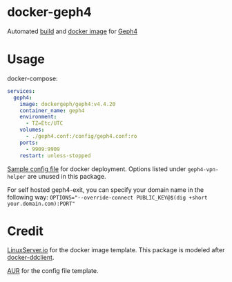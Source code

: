 # docker-geph4
Automated [build](https://github.com/docker-geph/geph4/releases) and [docker image](https://hub.docker.com/repository/docker/dockergeph/geph4) for [Geph4](https://github.com/geph-official/geph4)

# Usage
docker-compose:
```yml
services:
  geph4:
    image: dockergeph/geph4:v4.4.20
    container_name: geph4
    environment:
      - TZ=Etc/UTC
    volumes:
      - ./geph4.conf:/config/geph4.conf:ro
    ports:
      - 9909:9909
    restart: unless-stopped
```

[Sample config file](https://aur.archlinux.org/cgit/aur.git/tree/geph4-client.default?h=geph4-client) for docker deployment. Options listed under `geph4-vpn-helper` are unused in this package.

For self hosted geph4-exit, you can specify your domain name in the following way: `OPTIONS="--override-connect PUBLIC_KEY@$(dig +short your.domain.com):PORT"`

# Credit
[LinuxServer.io](https://github.com/linuxserver) for the docker image template. This package is modeled after [docker-ddclient](https://github.com/linuxserver/docker-ddclient).

[AUR](https://aur.archlinux.org/packages/geph4-client/) for the config file template.
